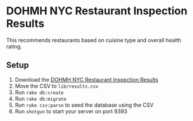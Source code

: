 # DOHMH NYC Restaurant Inspection Results

This recommends restaurants based on cuisine type and overall health rating.

## Setup

1. Download the [DOHMH NYC Restaurant Inspection Results](https://nycopendata.socrata.com/api/views/xx67-kt59/rows.csv?accessType=DOWNLOAD)
2. Move the CSV to `lib/results.csv`
3. Run `rake db:create`
4. Run `rake db:migrate`
5. Run `rake csv:parse` to seed the database using the CSV
6. Run `shotgun` to start your server on port 9393
